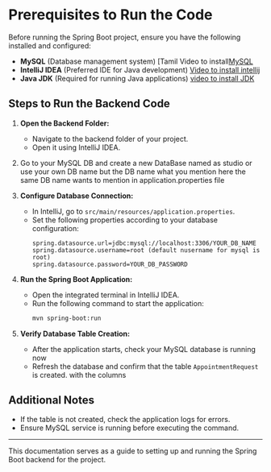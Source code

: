 # Prerequisites to Run the Code

Before running the Spring Boot project, ensure you have the following installed and configured:

- **MySQL** (Database management system) [Tamil Video to install[MySQL](https://youtu.be/gsvYvufx1e0?si=g2YNYjSBLIOrROX6)
- **IntelliJ IDEA** (Preferred IDE for Java development) [Video to install intellij](https://youtu.be/Z0PYQ3hsdXI?si=K2qWHnARNaXCM5Md)
- **Java JDK** (Required for running Java applications) [video to install JDK](https://youtu.be/R6MoDMASwag?si=aEQ1VQm1aahHE0ns)

## Steps to Run the Backend Code

1. **Open the Backend Folder:**
   - Navigate to the backend folder of your project.
   - Open it using IntelliJ IDEA.

2. Go to your MySQL DB and create a new DataBase named as studio or use your own DB name but the DB name what you mention here the same DB name wants to mention in application.properties file 
3. **Configure Database Connection:**

   - In IntelliJ, go to `src/main/resources/application.properties`.
   - Set the following properties according to your database configuration:
     ```properties
     spring.datasource.url=jdbc:mysql://localhost:3306/YOUR_DB_NAME 
     spring.datasource.username=root (default nusername for mysql is root) 
     spring.datasource.password=YOUR_DB_PASSWORD 
     ```

4. **Run the Spring Boot Application:**
   - Open the integrated terminal in IntelliJ IDEA.
   - Run the following command to start the application:
     ```sh
     mvn spring-boot:run
     ```

5. **Verify Database Table Creation:**
   - After the application starts, check your MySQL database is running now 
   - Refresh the database and confirm that the table `AppointmentRequest` is created. with the columns 

## Additional Notes
- If the table is not created, check the application logs for errors.
- Ensure MySQL service is running before executing the command.

---

This documentation serves as a guide to setting up and running the Spring Boot backend for the project.

